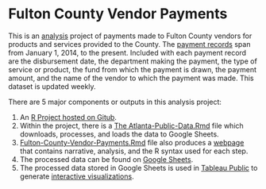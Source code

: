 # Fulton County Vendor Payments

This is an [analysis](https://drevanzyl.github.io/Fulton-County-Vendor-Payments/index.html) project of payments made to Fulton County vendors for products and services provided to the County. The [payment records](https://data.fultoncountyga.gov/Tax-Finance/Vendor-Payments/mxhc-krcg) span from January 1, 2014, to the present. Included with each payment record are the disbursement date, the department making the payment, the type of service or product, the fund from which the payment is drawn, the payment amount, and the name of the vendor to which the payment was made. This dataset is updated weekly.


There are 5 major components or outputs in this analysis project: 

1. An [R Project hosted on Gitub](https://github.com/drevanzyl/Fulton-County-Vendor-Payments). 
2. Within the project, there is a [The Atlanta-Public-Data.Rmd](https://github.com/drevanzyl/Fulton-County-Vendor-Payments/blob/main/Fulton-County-Vendor-Payments.Rmd) file which downloads, processes, and loads the data to Google Sheets.  
3. [Fulton-County-Vendor-Payments.Rmd](https://github.com/drevanzyl/Fulton-County-Vendor-Payments/blob/main/Fulton-County-Vendor-Payments.Rmd) file also produces a [webpage](https://drevanzyl.github.io/Fulton-County-Vendor-Payments/index.html) that contains narrative, analysis, and the R syntax used for each step. 
4. The processed data can be found on [Google Sheets](https://docs.google.com/spreadsheets/d/1yVUKyYIfw6-2f6HfHImNtVORrBTnuIuCpZRDrNCYaI8/edit#gid=1167279414).
5. The processed data stored in Google Sheets is used in [Tableau Public](https://public.tableau.com/s/) to generate [interactive visualizations](https://public.tableau.com/app/profile/andr.van.zyl/viz/Atlanta_16292337333820/About). 
